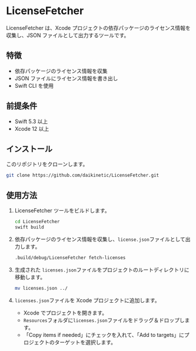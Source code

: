 # LicenseFetcher

LicenseFetcher は、Xcode プロジェクトの依存パッケージのライセンス情報を収集し、JSON ファイルとして出力するツールです。

## 特徴

- 依存パッケージのライセンス情報を収集
- JSON ファイルにライセンス情報を書き出し
- Swift CLI を使用

## 前提条件

- Swift 5.3 以上
- Xcode 12 以上

## インストール

このリポジトリをクローンします。

   ```sh
   git clone https://github.com/daikinetic/LicenseFetcher.git
   ```

## 使用方法

1. LicenseFetcher ツールをビルドします。 
   ```sh
   cd LicenseFetcher
   swift build
   ```
   
2. 依存パッケージのライセンス情報を収集し、`license.json`ファイルとして出力します。
   ```sh
   .build/debug/LicenseFetcher fetch-licenses
   ```

3. 生成された `licenses.json`ファイルをプロジェクトのルートディレクトリに移動します。
   ```sh
   mv licenses.json ../
   ```

4. `licenses.json`ファイルを Xcode プロジェクトに追加します。
   - Xcode でプロジェクトを開きます。
   - `Resources`フォルダに`licenses.json`ファイルをドラッグ＆ドロップします。
   - 「Copy items if needed」にチェックを入れて、「Add to targets」にプロジェクトのターゲットを選択します。










